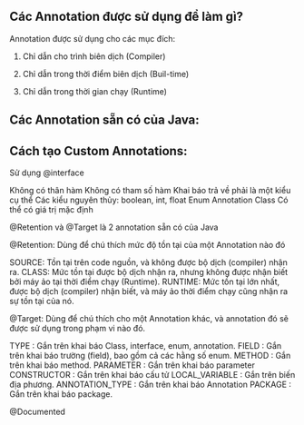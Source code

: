 ## Các Annotation được sử dụng để làm gì?

Annotation được sử dụng cho các mục đích:

1. Chỉ dẫn cho trình biên dịch (Compiler)

2. Chỉ dẫn trong thời điểm biên dịch (Buil-time)

3. Chỉ dẫn trong thời gian chạy (Runtime)

## Các Annotation sẵn có của Java:


## Cách tạo Custom Annotations:

Sử dụng @interface

Không có thân hàm
Không có tham số hàm
Khai báo trả về phải là một kiểu cụ thể
    Các kiểu nguyên thủy: boolean, int, float
    Enum
    Annotation
    Class
Có thể có giá trị mặc định

@Retention và @Target là 2 annotation sẵn có của Java

@Retention: Dùng để chú thích mức độ tồn tại của một Annotation nào đó

SOURCE: Tồn tại trên code nguồn, và không được bộ dịch (compiler) nhận ra.
CLASS: Mức tồn tại được bộ dịch nhận ra, nhưng không được nhận biết bởi máy ảo tại thời điểm chạy (Runtime).
RUNTIME: Mức tồn tại lớn nhất, được bộ dịch (compiler) nhận biết, và máy ảo thời điểm chạy cũng nhận ra sự tồn tại của nó.

@Target: Dùng để chú thích cho một Annotation khác, và annotation đó sẽ được sử dụng trong phạm vi nào đó.

TYPE : Gắn trên khai báo Class, interface, enum, annotation.
FIELD : Gắn trên khai báo trường (field), bao gồm cả các hằng số enum.
METHOD : Gắn trên khai báo method.
PARAMETER : Gắn trên khai báo parameter
CONSTRUCTOR : Gắn trên khai báo cấu tử
LOCAL_VARIABLE : Gắn trên biến địa phương.
ANNOTATION_TYPE : Gắn trên khai báo Annotation
PACKAGE : Gắn trên khai báo package.


@Documented


